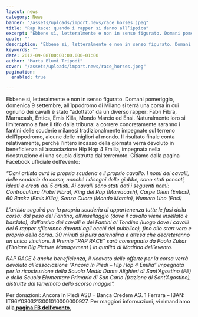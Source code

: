 ```yaml
---
layout: news
category: News
banner: "/assets/uploads/import.news/race_horses.jpeg"
title: "Rap Race: quando i rapper si danno all’ippica"
excerpt: "Ebbene sì, letteralmente e non in senso figurato. Domani pomeriggio, domenica 9 settembre, all’Ippodromo di Milano si terrà una corsa in cui ognuno dei cavalli è stato “adottato” da un diverso rapper: Fabri Fibra, Marracash, Entics, Emis Killa, Mondo Marcio ed Ensi. Naturalmente loro si limiteranno a fare il tifo dalla tribuna: a correre concretamente [&hellip"
quote: ""
description: "Ebbene sì, letteralmente e non in senso figurato. Domani pomeriggio, domenica 9 settembre, all’Ippodromo di Milano si terrà una corsa in cui ognuno dei cavalli è stato “adottato” da un diverso rapper: Fabri Fibra, Marracash, Entics, Emis Killa, Mondo Marcio ed Ensi. Naturalmente loro si limiteranno a fare il tifo dalla tribuna: a correre concretamente [&hellip"
keywords: ""
date: 2012-09-08T00:00:00.000+01:00
author: "Marta Blumi Tripodi"
cover: "/assets/uploads/import.news/race_horses.jpeg"
pagination:
  enabled: true

---
```


Ebbene sì, letteralmente e non in senso figurato. Domani pomeriggio, domenica 9 settembre, all’Ippodromo di Milano si terrà una corsa in cui ognuno dei cavalli è stato “adottato” da un diverso rapper: Fabri Fibra, Marracash, Entics, Emis Killa, Mondo Marcio ed Ensi. Naturalmente loro si limiteranno a fare il tifo dalla tribuna: a correre concretamente saranno i fantini delle scuderie milanesi tradizionalmente impegnate sul terreno dell’Ippodromo, alcune delle migliori al mondo. Il risultato finale conta relativamente, perché l’intero incasso della giornata verrà devoluto in beneficienza all’associazione Hip Hop 4 Emilia, impegnata nella ricostruzione di una scuola distrutta dal terremoto. Citiamo dalla pagina Facebook ufficiale dell’evento:

_“Ogni artista avrà la propria scuderia e il proprio cavallo. I nomi dei cavalli, delle scuderie da corsa, nonché i disegni delle giubbe, sono stati pensati, ideati e creati dai 5 artisti. Ai cavalli sono stati dati i seguenti nomi: Controcultura (Fabri Fibra), King del Rap (Marracash), Carpe Diem (Entics), 60 Rackz (Emis Killa), Senza Cuore (Mondo Marcio), Numero Uno (Ensi)_

_L’artista seguirà per la propria scuderia di appartenenza tutte le fasi della corsa: dal peso del Fantino, all’insellaggio (dove il cavallo viene insellato e bardato), dall’arrivo dei cavalli e dei Fantini al Tondino (luogo dove i cavalli dei 6 rapper sfileranno davanti agli occhi del pubblico), fino allo start vero e proprio della corsa. 30 minuti di pura adrenalina e attesa che decreteranno un unico vincitore. Il Premio “RAP RACE” sarà consegnato da Paola Zukar (Titolare Big Picture Management ) in qualità di Madrina dell’evento._

_RAP RACE è anche beneficienza, il ricavato delle offerte per la corsa verrà devoluto all’associazione “Ancora In Piedi – Hip Hop 4 Emilia” impegnata per la ricostruzione della Scuola Media Dante Alighieri di Sant’Agostino (FE) e della Scuola Elementare Primaria di San Carlo (frazione di Sant’Agostino), distrutte dal terremoto dello scorso maggio”._ 

Per donazioni: Ancora In Piedi ASD – Banca Credem AG. 1 Ferrara – IBAN: IT96Y0303213001010000000927\. Per maggiori informazioni, vi rimandiamo alla[ **pagina FB dell’evento**.](https://www.facebook.com/events/414607265242869/ "https://www.facebook.com/events/414607265242869/")